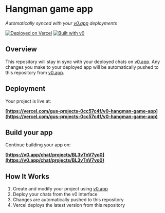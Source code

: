 # Hangman game app

*Automatically synced with your [v0.app](https://v0.app) deployments*

[![Deployed on Vercel](https://img.shields.io/badge/Deployed%20on-Vercel-black?style=for-the-badge&logo=vercel)](https://vercel.com/gus-projects-0cc57c4f/v0-hangman-game-app)
[![Built with v0](https://img.shields.io/badge/Built%20with-v0.app-black?style=for-the-badge)](https://v0.app/chat/projects/BL3vTnV7yo0)

## Overview

This repository will stay in sync with your deployed chats on [v0.app](https://v0.app).
Any changes you make to your deployed app will be automatically pushed to this repository from [v0.app](https://v0.app).

## Deployment

Your project is live at:

**[https://vercel.com/gus-projects-0cc57c4f/v0-hangman-game-app](https://vercel.com/gus-projects-0cc57c4f/v0-hangman-game-app)**

## Build your app

Continue building your app on:

**[https://v0.app/chat/projects/BL3vTnV7yo0](https://v0.app/chat/projects/BL3vTnV7yo0)**

## How It Works

1. Create and modify your project using [v0.app](https://v0.app)
2. Deploy your chats from the v0 interface
3. Changes are automatically pushed to this repository
4. Vercel deploys the latest version from this repository